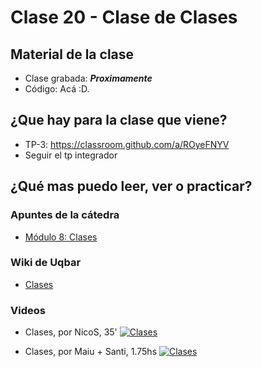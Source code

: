 # Clase 20 - Clase de Clases

## Material de la clase

- Clase grabada: _**Proximamente**_
- Código: Acá :D.

## ¿Que hay para la clase que viene?

- TP-3: https://classroom.github.com/a/ROyeFNYV
- Seguir el tp integrador

## ¿Qué mas puedo leer, ver o practicar?

### Apuntes de la cátedra
- [Módulo 8: Clases](https://docs.google.com/document/d/1Dgq_PfCbJHO1M7dXe-vGXtj4mbEUWlYhfvQ2i0RWOsk/edit?usp=sharing)

### Wiki de Uqbar

- [Clases](https://wiki.uqbar.org/wiki/articles/clases.html)

### Videos

- Clases, por NicoS, 35'
[![Clases](https://img.youtube.com/vi/heOfUEb6uRQ/0.jpg)](https://youtu.be/heOfUEb6uRQ "Clases")


- Clases, por Maiu + Santi, 1.75hs
[![Clases](https://img.youtube.com/vi/-zakfxUDj-0/0.jpg)](https://youtu.be/-zakfxUDj-0 "Clases")

